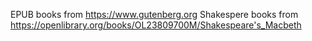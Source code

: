 EPUB books from https://www.gutenberg.org
Shakespere books from https://openlibrary.org/books/OL23809700M/Shakespeare's_Macbeth